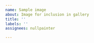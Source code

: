 ```yaml
---
name: Sample image
about: Image for inclusion in gallery
title: ''
labels: ''
assignees: nullpainter

---
```



